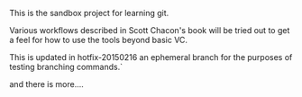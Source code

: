 This is the sandbox project for learning git.

Various workflows described in Scott Chacon's book will be tried out to get a feel for how to use the tools beyond basic VC.

This is updated in hotfix-20150216 an ephemeral branch for the purposes of testing branching commands.`


and there is more....
